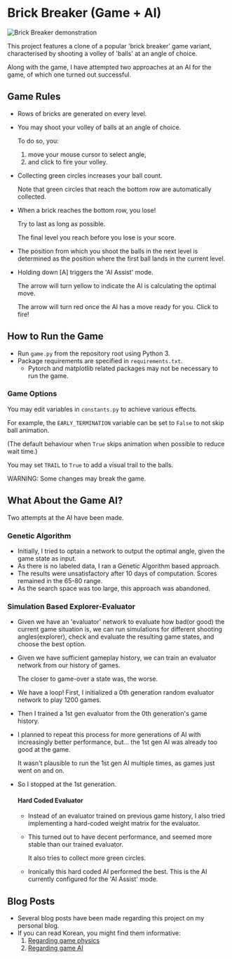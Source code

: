 # Brick Breaker (Game + AI)

![Brick Breaker demonstration](https://user-images.githubusercontent.com/48833786/216108673-f3823999-e3e9-4415-84eb-81ef17070209.png)

This project features a clone of a popular 'brick breaker' game variant, 
characterised by shooting a volley of 'balls' at an angle of choice.

Along with the game, I have attempted two approaches at an AI for the game, of which one turned out successful.

## Game Rules
- Rows of bricks are generated on every level.
- You may shoot your volley of balls at an angle of choice.
 
  To do so, you:

  1. move your mouse cursor to select angle,
  2. and click to fire your volley.
- Collecting green circles increases your ball count.

  Note that green circles that reach the bottom row are  automatically collected.
- When a brick reaches the bottom row, you lose!
 
  Try to last as long as possible.
 
  The final level you reach before you lose is your score.
- The position from which you shoot the balls in the next level is determined as the position where the first ball lands in the current level.
- Holding down [A] triggers the 'AI Assist' mode.

  The arrow will turn yellow to indicate the AI is calculating the optimal move.

  The arrow will turn red once the AI has a move ready for you. Click to fire!

## How to Run the Game
- Run `game.py` from the repository root using Python 3.
- Package requirements are specified in `requirements.txt`.
  - Pytorch and matplotlib related packages may not be necessary to run the game.
### Game Options

You may edit variables in `constants.py` to achieve various effects.

For example, the `EARLY_TERMINATION` variable can be set to `False` to not skip ball animation.

(The default behaviour when `True` skips animation when possible to reduce wait time.)

You may set `TRAIL` to `True` to add a visual trail to the balls.

WARNING: Some changes may break the game.

## What About the Game AI?
Two attempts at the AI have been made.

### Genetic Algorithm
- Initially, I tried to optain a network to output the optimal angle, given the game state as input.
- As there is no labeled data, I ran a Genetic Algorithm based approach.
- The results were unsatisfactory after 10 days of computation. Scores remained in the 65-80 range.
- As the search space was too large, this approach was abandoned.
 
### Simulation Based Explorer-Evaluator
- Given we have an 'evaluator' network to evaluate how bad(or good) the current game situation is,
we can run simulations for different shooting angles(explorer), check and evaluate the resulting game states,
and choose the best option.
- Given we have sufficient gameplay history, we can train an evaluator network from our history of games.

  The closer to game-over a state was, the worse.
- We have a loop! First, I initialized a 0th generation random evaluator network to play 1200 games.
- Then I trained a 1st gen evaluator from the 0th generation's game history.
- I planned to repeat this process for more generations of AI with increasingly better performance, but... the 1st gen AI was already too good at the game.

  It wasn't plausible to run the 1st gen AI multiple times, as games just went on and on.
- So I stopped at the 1st generation.
  #### Hard Coded Evaluator
  - Instead of an evaluator trained on previous game history, I also tried implementing a hard-coded weight matrix for the evaluator.
  - This turned out to have decent performance, and seemed more stable than our trained evaluator.
  
    It also tries to collect more green circles.
  - Ironically this hard coded AI performed the best. This is the AI currently configured for the 'AI Assist' mode.

## Blog Posts
- Several blog posts have been made regarding this project on my personal blog.
- If you can read Korean, you might find them informative:
    1. [Regarding game physics](https://syphon.tistory.com/123)
    2. [Regarding game AI](https://syphon.tistory.com/70)

